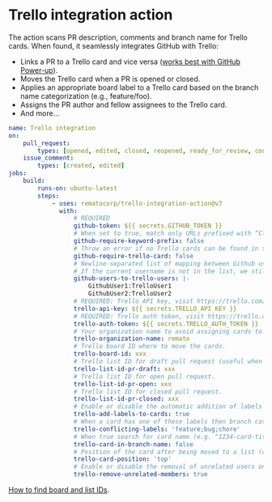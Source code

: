 # Trello integration action

The action scans PR description, comments and branch name for Trello cards. When found, it seamlessly integrates GitHub with Trello:

-   Links a PR to a Trello card and vice versa ([works best with GitHub Power-up](https://trello.com/power-ups/55a5d916446f517774210004/github)).
-   Moves the Trello card when a PR is opened or closed.
-   Applies an appropriate board label to a Trello card based on the branch name categorization (e.g., feature/foo).
-   Assigns the PR author and fellow assignees to the Trello card.
-   And more...

```yaml
name: Trello integration
on:
    pull_request:
        types: [opened, edited, closed, reopened, ready_for_review, converted_to_draft]
    issue_comment:
        types: [created, edited]
jobs:
    build:
        runs-on: ubuntu-latest
        steps:
            - uses: rematocorp/trello-integration-action@v7
              with:
                  # REQUIRED
                  github-token: ${{ secrets.GITHUB_TOKEN }}
                  # When set to true, match only URLs prefixed with “Closes” etc. (default "false"). Just like https://docs.github.com/en/issues/tracking-your-work-with-issues/linking-a-pull-request-to-an-issue#linking-a-pull-request-to-an-issue-using-a-keyword.
                  github-require-keyword-prefix: false
                  # Throw an error if no Trello cards can be found in the PR description (default "false")
                  github-require-trello-card: false
                  # Newline-separated list of mapping between Github username and Trello username.
                  # If the current username is not in the list, we still try to find a Trello user with that username.
                  github-users-to-trello-users: |-
                      GithubUser1:TrelloUser1
                      GithubUser2:TrelloUser2
                  # REQUIRED: Trello API key, visit https://trello.com/app-key for key.
                  trello-api-key: ${{ secrets.TRELLO_API_KEY }}
                  # REQUIRED: Trello auth token, visit https://trello.com/app-key then click generate a token.
                  trello-auth-token: ${{ secrets.TRELLO_AUTH_TOKEN }}
                  # Your organization name to avoid assigning cards to outside members, edit your workspace details and look for the short name.
                  trello-organization-name: remato
                  # Trello board ID where to move the cards.
                  trello-board-id: xxx
                  # Trello list ID for draft pull request (useful when you want to move the card back to In progress when ready PR is converted to draft).
                  trello-list-id-pr-draft: xxx
                  # Trello list ID for open pull request.
                  trello-list-id-pr-open: xxx
                  # Trello list ID for closed pull request.
                  trello-list-id-pr-closed: xxx
                  # Enable or disable the automatic addition of labels to cards (default "true").
                  trello-add-labels-to-cards: true
                  # When a card has one of these labels then branch category label is not assigned.
                  trello-conflicting-labels: 'feature;bug;chore'
                  # When true search for card name (e.g. "1234-card-title") in the branch name if card URL is not found in PR description or comments. If card id is found from branch then adds a comment with the card URL.
                  trello-card-in-branch-name: false
                  # Position of the card after being moved to a list (can be "top" or "bottom", default "top")
                  trello-card-position: 'top'
                  # Enable or disable the removal of unrelated users on Trello cards (default "true")
                  trello-remove-unrelated-members: true
```

[How to find board and list IDs](https://stackoverflow.com/a/50908600/2311110).
